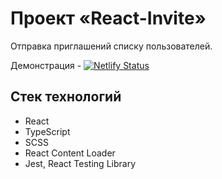 # Проект «React-Invite»

Отправка приглашений списку пользователей.

Демонстрация - [![Netlify Status](https://api.netlify.com/api/v1/badges/79a21ca7-dafd-4f1a-8d29-76187665c38f/deploy-status)](https://app.netlify.com/sites/timur-react-invite/deploys)

## Стек технологий

* React
* TypeScript
* SCSS
* React Content Loader
* Jest, React Testing Library

